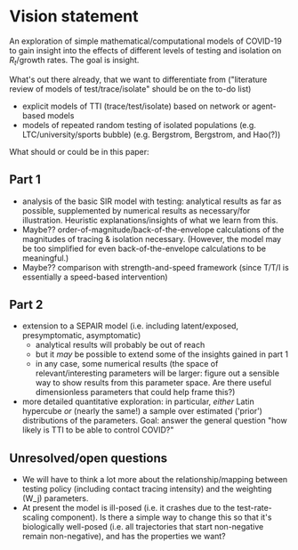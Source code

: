 # Vision statement

An exploration of simple mathematical/computational models of COVID-19 to gain insight into the effects of different levels of testing and isolation on $R_t$/growth rates. The goal is insight.

What's out there already, that we want to differentiate from ("literature review of models of test/trace/isolate" should be on the to-do list)

* explicit models of TTI (trace/test/isolate) based on network or agent-based models
* models of repeated random testing of isolated populations (e.g. LTC/university/sports bubble) (e.g. Bergstrom, Bergstrom, and Hao(?))

What should or could be in this paper:

## Part 1

* analysis of the basic SIR model with testing: analytical results as far as possible, supplemented by numerical results as necessary/for illustration. Heuristic explanations/insights of what we learn from this.
* Maybe?? order-of-magnitude/back-of-the-envelope calculations of the magnitudes of tracing & isolation necessary. (However, the model may be too simplified for even back-of-the-envelope calculations to be meaningful.)
* Maybe?? comparison with strength-and-speed framework (since T/T/I is essentially a speed-based intervention)

## Part 2

* extension to a SEPAIR model (i.e. including latent/exposed, presymptomatic, asymptomatic)
    * analytical results will probably be out of reach
	* but it _may_ be possible to extend some of the insights gained in part 1
	* in any case, some numerical results (the space of relevant/interesting parameters will be larger: figure out a sensible way to show results from this parameter space. Are there useful dimensionless parameters that could help frame this?)
* more detailed quantitative exploration: in particular, *either* Latin hypercube *or* (nearly the same!) a sample over estimated ('prior') distributions of the parameters. Goal: answer the general question "how likely is TTI to be able to control COVID?"

## Unresolved/open questions

* We will have to think a lot more about the relationship/mapping between testing policy (including contact tracing intensity) and the weighting (W_j) parameters.
* At present the model is ill-posed (i.e. it crashes due to the test-rate-scaling component). Is there a simple way to change this so that it's biologically well-posed (i.e. all trajectories that start non-negative remain non-negative), and has the properties we want?
